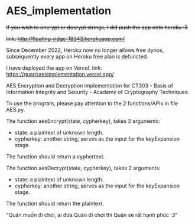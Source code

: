# AES_implementation

~~If you wish to encrypt or decrypt strings, I did push the app onto heroku :3~~

~~link: http://floating-ridge-18343.herokuapp.com/~~

Since December 2022, Heroku now no longer allows free dynos, subsequently every app on Heroku free plan is defuncted.

I have deployed the app on Vercel. link: https://quansaesimplementation.vercel.app/

AES Encryption and Decryption implementation for CT303 - Basis of Information Integrity and Security - Academy of Cryptography Techniques.

To use the program, please pay attention to the 2 functions/APIs in file AES.py.

The function aesEncrypt(state, cypherkey), takes 2 arguments: 
  - state: a plaintext of unknown length.
  - cypherkey: another string, serves as the input for the keyExpansion stage.

The function should return a cyphertext.

The function aesDecrypt(state, cypherkey), takes 2 arguments: 
  - state: a plaintext of unknown length.
  - cypherkey: another string, serves as the input for the keyExpansion stage.

The function should return the plaintext.


"Quân muốn đi chơi, ai đưa Quân đi chơi thì Quân sẽ rất hạnh phúc :3"
